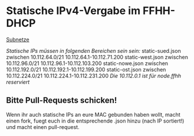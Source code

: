 Statische IPv4-Vergabe im FFHH-DHCP
===================================

[Subnetze](http://wiki.freifunk.net/Freifunk_Hamburg/%C3%9Cber#Subnetze)

*Statische IPs müssen in folgenden Bereichen sein sein:*
static-sued.json zwischen 10.112.64.0/21 10.112.64.1-10.112.71.200
static-west.json zwischen 10.112.96.0/21 10.112.96.1-10.112.103.200
static-nowe.json zwischen 10.112.192.0/21 10.112.192.1-10.112.199.200
static-ost.json zwischen 10.112.224.0/21 10.112.224.1-10.112.231.200
*Die 10.112.0.1 ist für node.ffhh reserviert*

Bitte Pull-Requests schicken!
-----------------------------

Wenn ihr auch statische IPs an eure MAC gebunden haben wollt, macht einen fork, fuegt euch in die entsprechende .json hinzu (nach IP sortiert!) und macht einen pull-request.
